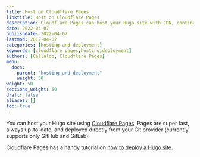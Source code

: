 ```yaml
---
title: Host on Cloudflare Pages
linktitle: Host on Cloudflare Pages
description: Cloudflare Pages can host your Hugo site with CDN, continuous deployment, 1-click HTTPS, an admin GUI, and its own environment variables.
date: 2022-04-07
publishdate: 2022-04-07
lastmod: 2012-04-07
categories: [hosting and deployment]
keywords: [cloudflare pages,hosting,deployment]
authors: [Callaloo, Cloudflare Pages]
menu:
  docs:
    parent: "hosting-and-deployment"
    weight: 50
weight: 50
sections_weight: 50
draft: false
aliases: []
toc: true
---
```

You can host your Hugo site using [Cloudflare Pages](https://developers.cloudflare.com/pages/). Pages are super fast, always up-to-date, and deployed directly from your Git provider (currently supports only GitHub and GitLab).

Cloudflare Pages has a handy tutorial on [how to deploy a Hugo site](https://developers.cloudflare.com/pages/framework-guides/deploy-a-hugo-site/).
